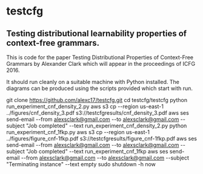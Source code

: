 # testcfg

## Testing distributional learnability properties of context-free grammars.

This is code for the paper Testing Distributional Properties of Context-Free Grammars by Alexander Clark
which will appear in the proceedings of ICFG 2016.

It should run cleanly on a suitable machine with Python installed. The diagrams can be produced using the scripts provided which start with run.

git clone https://github.com/alexc17/testcfg.git
cd testcfg/testcfg
python run_experiment_cnf_density_2.py
aws s3 cp --region us-east-1 ../figures/cnf_density_3.pdf s3://testcfgresults/cnf_density_3.pdf
aws ses send-email --from alexsclark@gmail.com --to alexsclark@gmail.com --subject "Job completed" --text run_experiment_cnf_density_2.py
python run_experiment_cnf_1fkp.py
aws s3 cp --region us-east-1 ../figures/figure_cnf-1fkp.pdf  s3://testcfgresults/figure_cnf-1fkp.pdf
aws ses send-email --from alexsclark@gmail.com --to alexsclark@gmail.com --subject "Job completed" --text run_experiment_cnf_1fkp
aws ses send-email --from alexsclark@gmail.com --to alexsclark@gmail.com --subject "Terminating instance" --text empty
sudo shutdown -h now


